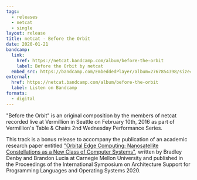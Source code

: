 ```yaml
---
tags:
  - releases
  - netcat
  - single
layout: release
title: netcat - Before the Orbit
date: 2020-01-21
bandcamp:
  link:
    href: https://netcat.bandcamp.com/album/before-the-orbit
    label: Before the Orbit by netcat
  embed_src: https://bandcamp.com/EmbeddedPlayer/album=2767854398/size=large/bgcol=ffffff/linkcol=0687f5/tracklist=false/artwork=small/transparent=true/
external:
  href: https://netcat.bandcamp.com/album/before-the-orbit
  label: Listen on Bandcamp
formats:
  - digital
---
```


"Before the Orbit" is an original composition by the members of netcat recorded
live at Vermillion in Seattle on February 10th, 2016 as part of Vermillion's
Table & Chairs 2nd Wednesday Performance Series.

This track is a bonus release to accompany the publication of an academic
research paper entitled ["Orbital Edge Computing: Nanosatellite Constellations
as a New Class of Computer Systems"](https://abstract.ece.cmu.edu/space),
written by Bradley Denby and Brandon Lucia at Carnegie Mellon University and
published in the Proceedings of the International Symposium on Architecture
Support for Programming Languages and Operating Systems 2020.
